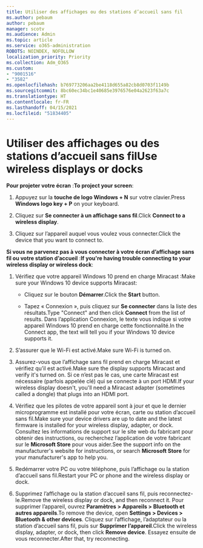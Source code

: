 ```yaml
---
title: Utiliser des affichages ou des stations d’accueil sans fil
ms.author: pebaum
author: pebaum
manager: scotv
ms.audience: Admin
ms.topic: article
ms.service: o365-administration
ROBOTS: NOINDEX, NOFOLLOW
localization_priority: Priority
ms.collection: Adm_O365
ms.custom:
- "9001516"
- "3582"
ms.openlocfilehash: b769773206aa2be4118d655a82cb8d0703f1149b
ms.sourcegitcommit: 8bc60ec34bc1e40685e3976576e04a2623f63a7c
ms.translationtype: HT
ms.contentlocale: fr-FR
ms.lasthandoff: 04/15/2021
ms.locfileid: "51834405"
---
```

# <a name="use-wireless-displays-or-docks"></a><span data-ttu-id="511e4-102">Utiliser des affichages ou des stations d’accueil sans fil</span><span class="sxs-lookup"><span data-stu-id="511e4-102">Use wireless displays or docks</span></span>

<span data-ttu-id="511e4-103">**Pour projeter votre écran** :</span><span class="sxs-lookup"><span data-stu-id="511e4-103">**To project your screen**:</span></span>

1. <span data-ttu-id="511e4-104">Appuyez sur la **touche de logo Windows + N** sur votre clavier.</span><span class="sxs-lookup"><span data-stu-id="511e4-104">Press **Windows logo key + P** on your keyboard.</span></span>

2. <span data-ttu-id="511e4-105">Cliquez sur **Se connecter à un affichage sans fil**.</span><span class="sxs-lookup"><span data-stu-id="511e4-105">Click **Connect to a wireless display**.</span></span>

3. <span data-ttu-id="511e4-106">Cliquez sur l’appareil auquel vous voulez vous connecter.</span><span class="sxs-lookup"><span data-stu-id="511e4-106">Click the device that you want to connect to.</span></span>

<span data-ttu-id="511e4-107">**Si vous ne parvenez pas à vous connecter à votre écran d’affichage sans fil ou votre station d’accueil** :</span><span class="sxs-lookup"><span data-stu-id="511e4-107">**If you're having trouble connecting to your wireless display or wireless dock**:</span></span>

1. <span data-ttu-id="511e4-108">Vérifiez que votre appareil Windows 10 prend en charge Miracast :</span><span class="sxs-lookup"><span data-stu-id="511e4-108">Make sure your Windows 10 device supports Miracast:</span></span> 

    - <span data-ttu-id="511e4-109">Cliquez sur le bouton **Démarrer**.</span><span class="sxs-lookup"><span data-stu-id="511e4-109">Click the **Start** button.</span></span>
    
    - <span data-ttu-id="511e4-110">Tapez « Connexion », puis cliquez sur **Se connecter** dans la liste des résultats.</span><span class="sxs-lookup"><span data-stu-id="511e4-110">Type "Connect" and then click **Connect** from the list of results.</span></span> <span data-ttu-id="511e4-111">Dans l’application Connexion, le texte vous indique si votre appareil Windows 10 prend en charge cette fonctionnalité.</span><span class="sxs-lookup"><span data-stu-id="511e4-111">In the Connect app, the text will tell you if your Windows 10 device supports it.</span></span> 

2. <span data-ttu-id="511e4-112">S’assurer que le Wi-Fi est activé.</span><span class="sxs-lookup"><span data-stu-id="511e4-112">Make sure Wi-Fi is turned on.</span></span> 

3. <span data-ttu-id="511e4-113">Assurez-vous que l’affichage sans fil prend en charge Miracast et vérifiez qu’il est activé.</span><span class="sxs-lookup"><span data-stu-id="511e4-113">Make sure the display supports Miracast and verify it's turned on.</span></span> <span data-ttu-id="511e4-114">Si ce n’est pas le cas, une carte Miracast est nécessaire (parfois appelée clé) qui se connecte à un port HDMI.</span><span class="sxs-lookup"><span data-stu-id="511e4-114">If your wireless display doesn't, you'll need a Miracast adapter (sometimes called a dongle) that plugs into an HDMI port.</span></span>

4. <span data-ttu-id="511e4-115">Vérifiez que les pilotes de votre appareil sont à jour et que le dernier microprogramme est installé pour votre écran, carte ou station d’accueil sans fil.</span><span class="sxs-lookup"><span data-stu-id="511e4-115">Make sure your device drivers are up to date and the latest firmware is installed for your wireless display, adapter, or dock.</span></span> <span data-ttu-id="511e4-116">Consultez les informations de support sur le site web du fabricant pour obtenir des instructions, ou recherchez l’application de votre fabricant sur le **Microsoft Store** pour vous aider.</span><span class="sxs-lookup"><span data-stu-id="511e4-116">See the support info on the manufacturer's website for instructions, or search **Microsoft Store** for your manufacturer's app to help you.</span></span>

5. <span data-ttu-id="511e4-117">Redémarrer votre PC ou votre téléphone, puis l’affichage ou la station d’accueil sans fil.</span><span class="sxs-lookup"><span data-stu-id="511e4-117">Restart your PC or phone and the wireless display or dock.</span></span>

6. <span data-ttu-id="511e4-118">Supprimez l’affichage ou la station d’accueil sans fil, puis reconnectez-le.</span><span class="sxs-lookup"><span data-stu-id="511e4-118">Remove the wireless display or dock, and then reconnect it.</span></span> <span data-ttu-id="511e4-119">Pour supprimer l’appareil, ouvrez **Paramètres > Appareils  > Bluetooth et autres appareils**.</span><span class="sxs-lookup"><span data-stu-id="511e4-119">To remove the device, open **Settings > Devices  > Bluetooth & other devices**.</span></span> <span data-ttu-id="511e4-120">Cliquez sur l’affichage, l’adaptateur ou la station d’accueil sans fil, puis sur **Supprimer l’appareil**.</span><span class="sxs-lookup"><span data-stu-id="511e4-120">Click the wireless display, adapter, or dock, then click **Remove device**.</span></span> <span data-ttu-id="511e4-121">Essayez ensuite de vous reconnecter.</span><span class="sxs-lookup"><span data-stu-id="511e4-121">After that, try reconnecting.</span></span>
